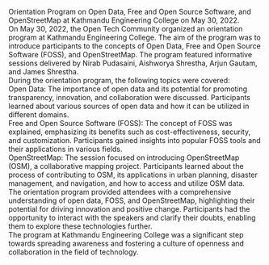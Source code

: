 Orientation Program on Open Data, Free and Open Source Software, and
OpenStreetMap at Kathmandu Engineering College on May 30, 2022.  
On May 30, 2022, the Open Tech Community organized an orientation program at
Kathmandu Engineering College. The aim of the program was to introduce
participants to the concepts of Open Data, Free and Open Source Software
(FOSS), and OpenStreetMap. The program featured informative sessions delivered
by Nirab Pudasaini, Aishworya Shrestha, Arjun Gautam, and James Shrestha.  
During the orientation program, the following topics were covered:  
Open Data: The importance of open data and its potential for promoting
transparency, innovation, and collaboration were discussed. Participants
learned about various sources of open data and how it can be utilized in
different domains.  
Free and Open Source Software (FOSS): The concept of FOSS was explained,
emphasizing its benefits such as cost-effectiveness, security, and
customization. Participants gained insights into popular FOSS tools and their
applications in various fields.  
OpenStreetMap: The session focused on introducing OpenStreetMap (OSM), a
collaborative mapping project. Participants learned about the process of
contributing to OSM, its applications in urban planning, disaster management,
and navigation, and how to access and utilize OSM data.  
The orientation program provided attendees with a comprehensive understanding
of open data, FOSS, and OpenStreetMap, highlighting their potential for
driving innovation and positive change. Participants had the opportunity to
interact with the speakers and clarify their doubts, enabling them to explore
these technologies further.  
The program at Kathmandu Engineering College was a significant step towards
spreading awareness and fostering a culture of openness and collaboration in
the field of technology.

